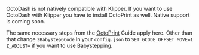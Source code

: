 OctoDash is not natively compatible with Klipper. If you want to use OctoDash with Klipper you have to install OctoPrint as well. Native support is coming soon.

The same necessary steps from the [OctoPrint](./Octoprint) Guide apply here. Other than that change `zBabystepGCode` in your `config.json` to `SET_GCODE_OFFSET MOVE=1 Z_ADJUST=` if you want to use Babystepping.
